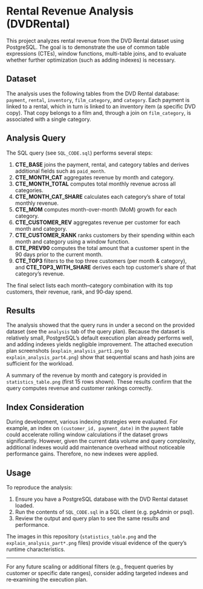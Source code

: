# Rental Revenue Analysis (DVDRental)

This project analyzes rental revenue from the DVD Rental dataset using PostgreSQL. The goal is to demonstrate the use of common table expressions (CTEs), window functions, multi-table joins, and to evaluate whether further optimization (such as adding indexes) is necessary.

## Dataset
The analysis uses the following tables from the DVD Rental database: `payment`, `rental`, `inventory`, `film_category`, and `category`. Each payment is linked to a rental, which in turn is linked to an inventory item (a specific DVD copy). That copy belongs to a film and, through a join on `film_category`, is associated with a single category.

## Analysis Query
The SQL query (see `SQL_CODE.sql`) performs several steps:

1. **CTE_BASE** joins the payment, rental, and category tables and derives additional fields such as `paid_month`.
2. **CTE_MONTH_CAT** aggregates revenue by month and category.
3. **CTE_MONTH_TOTAL** computes total monthly revenue across all categories.
4. **CTE_MONTH_CAT_SHARE** calculates each category’s share of total monthly revenue.
5. **CTE_MOM** computes month-over-month (MoM) growth for each category.
6. **CTE_CUSTOMER_REV** aggregates revenue per customer for each month and category.
7. **CTE_CUSTOMER_RANK** ranks customers by their spending within each month and category using a window function.
8. **CTE_PREV90** computes the total amount that a customer spent in the 90 days prior to the current month.
9. **CTE_TOP3** filters to the top three customers (per month & category), and **CTE_TOP3_WITH_SHARE** derives each top customer’s share of that category’s revenue.

The final select lists each month–category combination with its top customers, their revenue, rank, and 90‑day spend.

## Results
The analysis showed that the query runs in under a second on the provided dataset (see the `analysis` tab of the query plan). Because the dataset is relatively small, PostgreSQL’s default execution plan already performs well, and adding indexes yields negligible improvement. The attached execution plan screenshots (`explain_analysis_part1.png` to `explain_analysis_part4.png`) show that sequential scans and hash joins are sufficient for the workload.

A summary of the revenue by month and category is provided in `statistics_table.png` (first 15 rows shown). These results confirm that the query computes revenue and customer rankings correctly.

## Index Consideration
During development, various indexing strategies were evaluated. For example, an index on `(customer_id, payment_date)` in the `payment` table could accelerate rolling window calculations if the dataset grows significantly. However, given the current data volume and query complexity, additional indexes would add maintenance overhead without noticeable performance gains. Therefore, no new indexes were applied.

## Usage
To reproduce the analysis:

1. Ensure you have a PostgreSQL database with the DVD Rental dataset loaded.
2. Run the contents of `SQL_CODE.sql` in a SQL client (e.g. pgAdmin or psql).
3. Review the output and query plan to see the same results and performance.

The images in this repository (`statistics_table.png` and the `explain_analysis_part*.png` files) provide visual evidence of the query’s runtime characteristics.

---

For any future scaling or additional filters (e.g., frequent queries by customer or specific date ranges), consider adding targeted indexes and re‑examining the execution plan.
